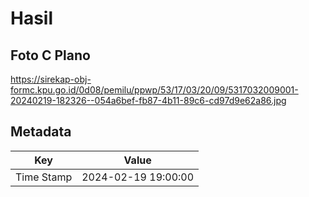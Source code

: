 # Hasil

## Foto C Plano

https://sirekap-obj-formc.kpu.go.id/0d08/pemilu/ppwp/53/17/03/20/09/5317032009001-20240219-182326--054a6bef-fb87-4b11-89c6-cd97d9e62a86.jpg


## Metadata

| Key        | Value               |
| ---------- | ------------------- |
| Time Stamp | 2024-02-19 19:00:00 |




